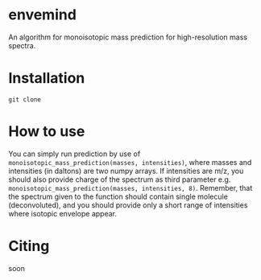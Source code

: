 # envemind
An algorithm for monoisotopic mass prediction for high-resolution mass spectra.

# Installation
```
git clone 
```



# How to use
You can simply run prediction by use of `monoisotopic_mass_prediction(masses, intensities)`, where masses and intensities (in daltons) are two numpy arrays. If intensities are m/z, you should also provide charge of the spectrum as third parameter e.g. `monoisotopic_mass_prediction(masses, intensities, 8)`. Remember, that the spectrum given to the function should contain single molecule (deconvoluted), and you should provide only a short range of intensities where isotopic envelope appear.  

# Citing
soon

